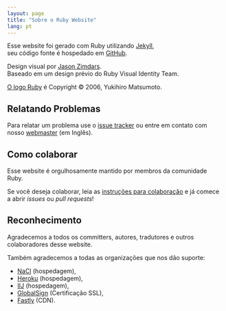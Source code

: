 ```yaml
---
layout: page
title: "Sobre o Ruby Website"
lang: pt
---
```


Esse website foi gerado com Ruby utilizando [Jekyll][jekyll],<br>
seu código fonte é hospedado em [GitHub][github-repo].

Design visual por [Jason Zimdars][jzimdars].<br>
Baseado em um design prévio do Ruby Visual Identity Team.

[O logo Ruby][logo] é Copyright &copy; 2006, Yukihiro Matsumoto.


## Relatando Problemas ##

Para relatar um problema use o [issue tracker][github-issues]
ou entre em contato com nosso [webmaster][webmaster] (em Inglês).


## Como colaborar ##

Esse website é orgulhosamente mantido por membros da comunidade Ruby.

Se você deseja colaborar, leia as [instruções para colaboração][github-wiki]
e já comece a abrir *issues* ou *pull requests*!


## Reconhecimento ##

Agradecemos a todos os committers, autores, tradutores
e outros colaboradores desse website.

Também agradecemos a todas as organizações que nos dão suporte:

 * [NaCl][nacl] (hospedagem),
 * [Heroku][heroku] (hospedagem),
 * [IIJ][iij] (hospedagem),
 * [GlobalSign][globalsign] (Certificação SSL),
 * [Fastly][fastly] (CDN).


[logo]: /pt/about/logo/
[webmaster]: mailto:webmaster@ruby-lang.org
[jekyll]: http://www.jekyllrb.com/
[jzimdars]: http://twitter.com/jz
[github-repo]: https://github.com/ruby/www.ruby-lang.org/
[github-issues]: https://github.com/ruby/www.ruby-lang.org/issues
[github-wiki]: https://github.com/ruby/www.ruby-lang.org/wiki
[nacl]: http://www.netlab.jp
[heroku]: https://www.heroku.com/
[iij]: http://www.iij.ad.jp
[globalsign]: https://www.globalsign.com
[fastly]: http://www.fastly.com
